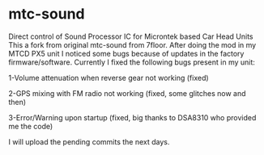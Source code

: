 # mtc-sound
Direct control of Sound Processor IC for Microntek based Car Head Units
This a fork from original mtc-sound from 7floor. After doing the mod in my MTCD PX5 unit I noticed some bugs because of updates in the factory firmware/software.
Currently I fixed the following bugs present in my unit:

1-Volume attenuation when reverse gear not working (fixed)

2-GPS mixing with FM radio not working (fixed, some glitches now and then)

3-Error/Warning upon startup (fixed, big thanks to DSA8310 who provided me the code)

I will upload the pending commits the next days.
